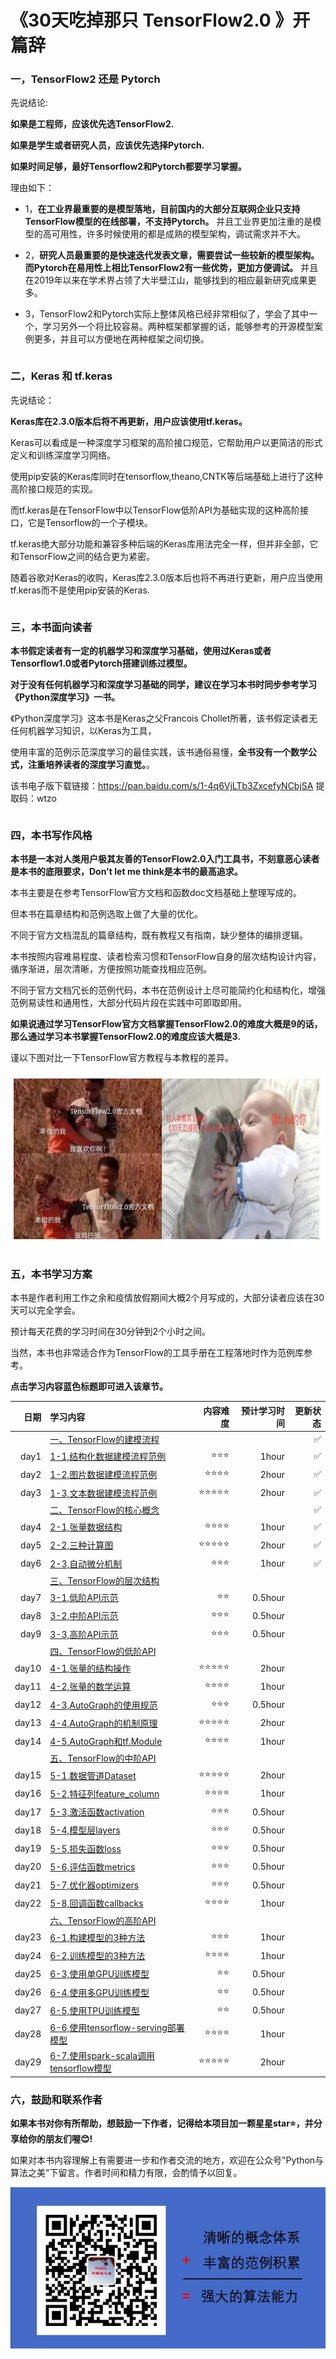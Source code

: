 # 《30天吃掉那只 TensorFlow2.0 》开篇辞

<!-- #region -->
### 一，TensorFlow2 还是 Pytorch

先说结论:

**如果是工程师，应该优先选TensorFlow2.**

**如果是学生或者研究人员，应该优先选择Pytorch.**

**如果时间足够，最好Tensorflow2和Pytorch都要学习掌握。**


理由如下：

* 1，**在工业界最重要的是模型落地，目前国内的大部分互联网企业只支持TensorFlow模型的在线部署，不支持Pytorch。** 并且工业界更加注重的是模型的高可用性，许多时候使用的都是成熟的模型架构，调试需求并不大。


* 2，**研究人员最重要的是快速迭代发表文章，需要尝试一些较新的模型架构。而Pytorch在易用性上相比TensorFlow2有一些优势，更加方便调试。** 并且在2019年以来在学术界占领了大半壁江山，能够找到的相应最新研究成果更多。


* 3，TensorFlow2和Pytorch实际上整体风格已经非常相似了，学会了其中一个，学习另外一个将比较容易。两种框架都掌握的话，能够参考的开源模型案例更多，并且可以方便地在两种框架之间切换。

<!-- #endregion -->

```python

```

### 二，Keras 和 tf.keras

先说结论：

**Keras库在2.3.0版本后将不再更新，用户应该使用tf.keras。**


Keras可以看成是一种深度学习框架的高阶接口规范，它帮助用户以更简洁的形式定义和训练深度学习网络。

使用pip安装的Keras库同时在tensorflow,theano,CNTK等后端基础上进行了这种高阶接口规范的实现。

而tf.keras是在TensorFlow中以TensorFlow低阶API为基础实现的这种高阶接口，它是Tensorflow的一个子模块。

tf.keras绝大部分功能和兼容多种后端的Keras库用法完全一样，但并非全部，它和TensorFlow之间的结合更为紧密。

随着谷歌对Keras的收购，Keras库2.3.0版本后也将不再进行更新，用户应当使用tf.keras而不是使用pip安装的Keras.



```python

```

### 三，本书面向读者


**本书假定读者有一定的机器学习和深度学习基础，使用过Keras或者Tensorflow1.0或者Pytorch搭建训练过模型。**

**对于没有任何机器学习和深度学习基础的同学，建议在学习本书时同步参考学习《Python深度学习》一书。**


《Python深度学习》这本书是Keras之父Francois Chollet所著，该书假定读者无任何机器学习知识，以Keras为工具，

使用丰富的范例示范深度学习的最佳实践，该书通俗易懂，**全书没有一个数学公式，注重培养读者的深度学习直觉。**。


该书电子版下载链接：https://pan.baidu.com/s/1-4q6VjLTb3ZxcefyNCbjSA 提取码：wtzo 


```python

```

### 四，本书写作风格


**本书是一本对人类用户极其友善的TensorFlow2.0入门工具书，不刻意恶心读者是本书的底限要求，Don't let me think是本书的最高追求。**

本书主要是在参考TensorFlow官方文档和函数doc文档基础上整理写成的。

但本书在篇章结构和范例选取上做了大量的优化。

不同于官方文档混乱的篇章结构，既有教程又有指南，缺少整体的编排逻辑。

本书按照内容难易程度、读者检索习惯和TensorFlow自身的层次结构设计内容，循序渐进，层次清晰，方便按照功能查找相应范例。

不同于官方文档冗长的范例代码，本书在范例设计上尽可能简约化和结构化，增强范例易读性和通用性，大部分代码片段在实践中可即取即用。

**如果说通过学习TensorFlow官方文档掌握TensorFlow2.0的难度大概是9的话，那么通过学习本书掌握TensorFlow2.0的难度应该大概是3.**

谨以下图对比一下TensorFlow官方教程与本教程的差异。

![](./data/30天吃掉那个TF2.0.jpg)


<!-- #region -->
### 五，本书学习方案


本书是作者利用工作之余和疫情放假期间大概2个月写成的，大部分读者应该在30天可以完全学会。

预计每天花费的学习时间在30分钟到2个小时之间。

当然，本书也非常适合作为TensorFlow的工具手册在工程落地时作为范例库参考。

**点击学习内容蓝色标题即可进入该章节。**

<!-- #endregion -->

|日期 | 学习内容                                                       | 内容难度   | 预计学习时间 | 更新状态|
|----:|:--------------------------------------------------------------|-----------:|----------:|-----:|
|&nbsp;|[一、TensorFlow的建模流程](./一、TensorFlow的建模流程.md)    |&nbsp;    |   &nbsp;    |✅    |
|day1 |  [1-1,结构化数据建模流程范例](./1-1,结构化数据建模流程范例.md)    | ⭐️⭐️⭐️ |   1hour    |✅    |
|day2 |[1-2,图片数据建模流程范例](./1-2,图片数据建模流程范例.md)    | ⭐️⭐️⭐️⭐️  |   2hour    |✅    |
|day3 |  [1-3,文本数据建模流程范例](./1-3,文本数据建模流程范例.md)   | ⭐️⭐️⭐️⭐️⭐️  |   2hour    |✅    |
|&nbsp;    |[二、TensorFlow的核心概念](./二、TensorFlow的核心概念.md)  | &nbsp;   |  &nbsp;  |✅  |
|day4 |  [2-1,张量数据结构](./2-1,张量数据结构.md)  | ⭐️⭐️⭐️⭐️   |   1hour    |✅    |
|day5 |  [2-2,三种计算图](./2-2,三种计算图.md)  | ⭐️⭐️⭐️⭐️⭐️   |   2hour    |✅    |
|day6 |  [2-3,自动微分机制](./2-3,自动微分机制.md)  | ⭐️⭐️⭐️   |   1hour    |✅    |
|&nbsp; |[三、TensorFlow的层次结构](./三、TensorFlow的层次结构.md) |   &nbsp; |  &nbsp;   |&nbsp;  |
|day7 |  [3-1,低阶API示范](./3-1,低阶API示范.md)   | ⭐️⭐️   |   0.5hour    |&nbsp;  |
|day8 |  [3-2,中阶API示范](./3-2,中阶API示范.md)   | ⭐️⭐️⭐️   |   0.5hour    |&nbsp;  |
|day9 |  [3-3,高阶API示范](./3-3,高阶API示范.md)  | ⭐️⭐️⭐️   |   0.5hour    |&nbsp;  |
|&nbsp; |[四、TensorFlow的低阶API](Chapter4/README.md) |&nbsp;    | &nbsp;|&nbsp;  |
|day10|  [4-1,张量的结构操作](./4-1,张量的结构操作.md)  | ⭐️⭐️⭐️⭐️⭐️   |   2hour    |&nbsp;  |
|day11|  [4-2,张量的数学运算](./4-2,张量的数学运算.md)   | ⭐️⭐️⭐️⭐️   |   1hour    |&nbsp;  |
|day12|  [4-3,AutoGraph的使用规范](./4-3,AutoGraph的使用规范.md)| ⭐️⭐️⭐️   |   0.5hour    |&nbsp;  |
|day13|  [4-4,AutoGraph的机制原理](./4-4,AutoGraph的机制原理.md)    | ⭐️⭐️⭐️⭐️⭐️   |   2hour    |&nbsp;  |
|day14|  [4-5,AutoGraph和tf.Module](./4-5,AutoGraph和tf.Module.md)  | ⭐️⭐️⭐️⭐️   |   1hour    |&nbsp;  |
|&nbsp; |[五、TensorFlow的中阶API](./五、TensorFlow的中阶API.md) | &nbsp;   | &nbsp;|&nbsp;|&nbsp;  |
|day15|  [5-1,数据管道Dataset](./5-1,数据管道Dataset.md)   | ⭐️⭐️⭐️⭐️⭐️   |   2hour    |&nbsp;  |
|day16|  [5-2,特征列feature_column](./5-2,特征列feature_column.md)   | ⭐️⭐️⭐️⭐️   |   1hour    |&nbsp;  |
|day17|  [5-3,激活函数activation](./5-3,激活函数activation.md)    | ⭐️⭐️⭐️   |   0.5hour    |&nbsp;  |
|day18|  [5-4,模型层layers](./5-4,模型层layers.md)  | ⭐️⭐️⭐️   |   0.5hour    |&nbsp;  |
|day19|  [5-5,损失函数loss](./5-5,损失函数loss.md)    | ⭐️⭐️⭐️   |   0.5hour    |&nbsp;  |
|day20|  [5-6,评估函数metrics](./5-6,评估函数metrics.md)    | ⭐️⭐️⭐️   |   0.5hour    |&nbsp;  |
|day21|  [5-7,优化器optimizers](./5-7,优化器optimizers.md)    | ⭐️⭐️⭐️   |   0.5hour    |&nbsp;  |
|day22|  [5-8,回调函数callbacks](./5-8,回调函数callbacks.md)   | ⭐️⭐️⭐️⭐️   |   1hour    |&nbsp;  |
|&nbsp; |[六、TensorFlow的高阶API](./六、TensorFlow的高阶API.md)|   &nbsp; | &nbsp;|&nbsp;  |
|day23|  [6-1,构建模型的3种方法](./6-1,构建模型的3种方法.md)   | ⭐️⭐️⭐️   |   1hour    |&nbsp;  |
|day24|  [6-2,训练模型的3种方法](./6-2,训练模型的3种方法.md)  | ⭐️⭐️⭐️⭐️   |   1hour    |&nbsp;  |
|day25|  [6-3,使用单GPU训练模型](./6-3,使用单GPU训练模型.md)    | ⭐️⭐️   |   0.5hour    |&nbsp;  |
|day26|  [6-4,使用多GPU训练模型](./6-4,使用多GPU训练模型.md)    | ⭐️⭐️   |   0.5hour    |&nbsp;  |
|day27|  [6-5,使用TPU训练模型](./6-5,使用TPU训练模型.md)   | ⭐️⭐️   |   0.5hour    |&nbsp;  |
|day28| [6-6,使用tensorflow-serving部署模型](./6-6,使用tensorflow-serving部署模型.md) | ⭐️⭐️⭐️⭐️| 1hour |&nbsp;  |
|day29| [6-7,使用spark-scala调用tensorflow模型](./6-7,使用spark-scala调用tensorflow模型.md) | ⭐️⭐️⭐️⭐️⭐️|2hour|&nbsp;  |



### 六，鼓励和联系作者


**如果本书对你有所帮助，想鼓励一下作者，记得给本项目加一颗星星star⭐️，并分享给你的朋友们喔😊!** 

如果对本书内容理解上有需要进一步和作者交流的地方，欢迎在公众号"Python与算法之美"下留言。作者时间和精力有限，会酌情予以回复。

![image.png](./data/Python与算法之美logo.jpg)

```python

```
